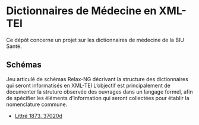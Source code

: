# Dictionnaires de Médecine en XML-TEI

Ce dépôt concerne un projet sur les dictionnaires de médecine de la BIU Santé. 

## Schémas

Jeu articulé de schémas Relax-NG décrivant la structure des dictionnaires qui seront informatisés en XML-TEI L’objectif est principalement de documenter la struture observée des ouvrages dans un langage formel, afin de spécifier les éléments d’information qui seront collectées pour établir la nomenclature commune.

* [Littré 1873, 37020d](https://biusante.github.io/medict/schema/medict37020d.html)
